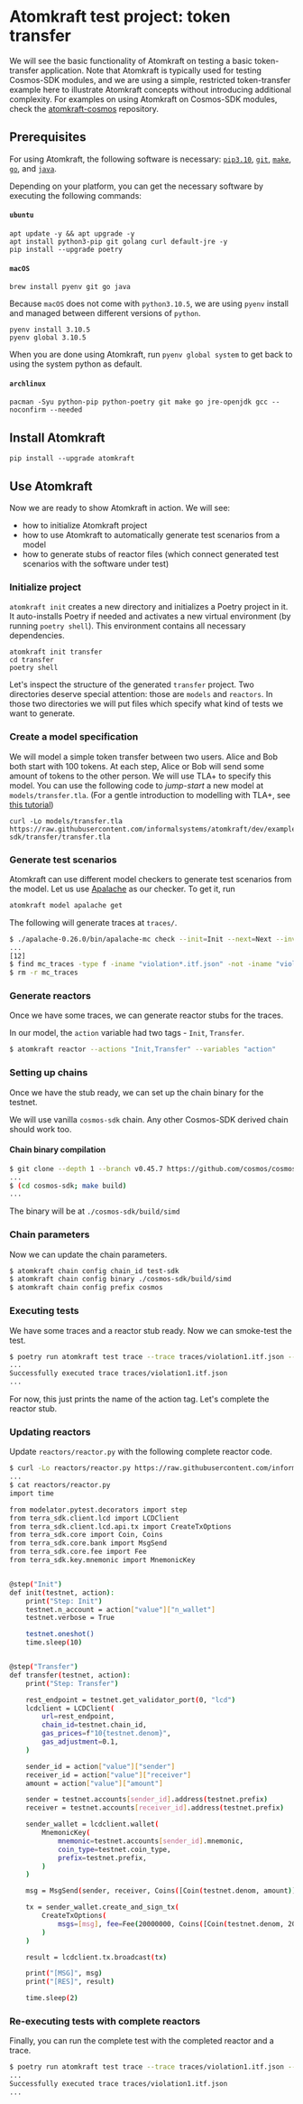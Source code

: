 # Atomkraft test project: token transfer

We will see the basic functionality of Atomkraft on testing a basic token-transfer application.
Note that Atomkraft is typically used for testing Cosmos-SDK modules,
and we are using a simple, restricted token-transfer example here to illustrate Atomkraft concepts
without introducing additional complexity.
For examples on using Atomkraft on Cosmos-SDK modules, check the [atomkraft-cosmos](https://github.com/informalsystems/atomkraft-cosmos) repository.

## Prerequisites

For using Atomkraft, the following software is necessary:
[`pip3.10`](https://pip.pypa.io/en/stable/installation),
[`git`](https://github.com/git-guides/install-git),
[`make`](https://www.gnu.org/software/make),
[`go`](https://go.dev/doc/install),
and
[`java`](https://www.java.com/download).

Depending on your platform, you can get the necessary software by executing the following commands:

#### `ubuntu`

```
apt update -y && apt upgrade -y
apt install python3-pip git golang curl default-jre -y
pip install --upgrade poetry
```

#### `macOS`

```
brew install pyenv git go java
```

Because `macOS` does not come with `python3.10.5`, we are using `pyenv` install and managed between different versions of `python`.

```
pyenv install 3.10.5
pyenv global 3.10.5
```

When you are done using Atomkraft, run `pyenv global system` to get back to using the system python as default.

#### `archlinux`

```
pacman -Syu python-pip python-poetry git make go jre-openjdk gcc --noconfirm --needed
```

## Install Atomkraft

<!--
```sh
$ pip install --upgrade atomkraft
...
```
-->

```
pip install --upgrade atomkraft
```

## Use Atomkraft

Now we are ready to show Atomkraft in action.
We will see:

- how to initialize Atomkraft project
- how to use Atomkraft to automatically generate test scenarios from a model
- how to generate stubs of reactor files (which connect generated test scenarios with the software under test)

### Initialize project

`atomkraft init` creates a new directory and initializes a Poetry project in it.
It auto-installs Poetry if needed and activates a new virtual environment (by running `poetry shell`).
This environment contains all necessary dependencies.

<!--
```sh
$ atomkraft init transfer
...
$ cd transfer
```
 -->

```
atomkraft init transfer
cd transfer
poetry shell
```

Let's inspect the structure of the generated `transfer` project.
Two directories deserve special attention: those are `models` and `reactors`.
In those two directories we will put files which specify what kind of tests we want to generate.

### Create a model specification

We will model a simple token transfer between two users.
Alice and Bob both start with 100 tokens.
At each step, Alice or Bob will send some amount of tokens to the other person.
We will use TLA+ to specify this model.
You can use the following code to _jump-start_ a new model at `models/transfer.tla`.
(For a gentle introduction to modelling with TLA+, see [this tutorial](https://mbt.informal.systems/docs/tla_basics_tutorials/))

<!-- $MDX dir=transfer
```sh
$ curl -Lo models/transfer.tla https://raw.githubusercontent.com/informalsystems/atomkraft/dev/examples/cosmos-sdk/transfer/transfer.tla
...
$ cat models/transfer.tla
---- MODULE transfer ----
EXTENDS Apalache, Integers, FiniteSets

VARIABLES
    \* @type: Int -> Int;
    balances,
    \* @type: [tag: Str, value: [n_wallet: Int, sender: Int, receiver: Int, amount: Int]];
    action,
    \* @type: Int;
    step

WALLETS == 0..1

Init ==
    /\ balances = [wallet \in WALLETS |-> 100]
    /\ action = [tag |-> "Init", value |-> [n_wallet |-> Cardinality(WALLETS)]]
    /\ step = 0

Next ==
    \E sender \in WALLETS:
    \E receiver \in WALLETS:
    \E amount \in 0..balances[sender]:
        /\ sender /= receiver
        /\ balances' = [
            balances EXCEPT
            ![sender] = @ - amount,
            ![receiver] = @ + amount
            ]
        /\ action' = [tag |-> "Transfer", value |-> [sender |-> sender, receiver |-> receiver, amount |-> amount]]
    /\ step' = step + 1

View ==
    IF action.tag = "Transfer"
    THEN action.value
    ELSE [sender |-> -1, receiver |-> -1, amount |-> 0]

Inv == step < 10

====
```
-->

```
curl -Lo models/transfer.tla https://raw.githubusercontent.com/informalsystems/atomkraft/dev/examples/cosmos-sdk/transfer/transfer.tla
```

### Generate test scenarios

Atomkraft can use different model checkers to generate test scenarios from the model.
Let us use [Apalache](https://apalache.informal.systems/) as our checker.
To get it, run

<!-- $MDX dir=transfer
```sh
$ atomkraft model apalache get
...
```
-->

```sh
atomkraft model apalache get
```

The following will generate traces at `traces/`.

<!-- $MDX dir=transfer -->
```sh
$ ./apalache-0.26.0/bin/apalache-mc check --init=Init --next=Next --inv=Inv --view=View --max-error=10 --run-dir=mc_traces models/transfer.tla
...
[12]
$ find mc_traces -type f -iname "violation*.itf.json" -not -iname "violation.itf.json" -exec cp {} traces \;
$ rm -r mc_traces
```

### Generate reactors

Once we have some traces, we can generate reactor stubs for the traces.

In our model, the `action` variable had two tags - `Init`, `Transfer`.

<!-- $MDX dir=transfer -->
```sh
$ atomkraft reactor --actions "Init,Transfer" --variables "action"
```

### Setting up chains

Once we have the stub ready, we can set up the chain binary for the testnet.

We will use vanilla `cosmos-sdk` chain. Any other Cosmos-SDK derived chain should work too.

#### Chain binary compilation

<!-- $MDX dir=transfer -->
```sh
$ git clone --depth 1 --branch v0.45.7 https://github.com/cosmos/cosmos-sdk
...
$ (cd cosmos-sdk; make build)
...
```

The binary will be at `./cosmos-sdk/build/simd`

### Chain parameters

Now we can update the chain parameters.

<!-- $MDX dir=transfer -->
```sh
$ atomkraft chain config chain_id test-sdk
$ atomkraft chain config binary ./cosmos-sdk/build/simd
$ atomkraft chain config prefix cosmos
```

### Executing tests

We have some traces and a reactor stub ready. Now we can smoke-test the test.

<!-- $MDX dir=transfer -->
```sh
$ poetry run atomkraft test trace --trace traces/violation1.itf.json --reactor reactors/reactor.py --keypath action.tag
...
Successfully executed trace traces/violation1.itf.json
...
```

For now, this just prints the name of the action tag. Let's complete the reactor stub.

### Updating reactors

Update `reactors/reactor.py` with the following complete reactor code.

<!-- $MDX dir=transfer -->
```sh
$ curl -Lo reactors/reactor.py https://raw.githubusercontent.com/informalsystems/atomkraft/dev/examples/cosmos-sdk/transfer/reactor.py
...
$ cat reactors/reactor.py
import time

from modelator.pytest.decorators import step
from terra_sdk.client.lcd import LCDClient
from terra_sdk.client.lcd.api.tx import CreateTxOptions
from terra_sdk.core import Coin, Coins
from terra_sdk.core.bank import MsgSend
from terra_sdk.core.fee import Fee
from terra_sdk.key.mnemonic import MnemonicKey


@step("Init")
def init(testnet, action):
    print("Step: Init")
    testnet.n_account = action["value"]["n_wallet"]
    testnet.verbose = True

    testnet.oneshot()
    time.sleep(10)


@step("Transfer")
def transfer(testnet, action):
    print("Step: Transfer")

    rest_endpoint = testnet.get_validator_port(0, "lcd")
    lcdclient = LCDClient(
        url=rest_endpoint,
        chain_id=testnet.chain_id,
        gas_prices=f"10{testnet.denom}",
        gas_adjustment=0.1,
    )

    sender_id = action["value"]["sender"]
    receiver_id = action["value"]["receiver"]
    amount = action["value"]["amount"]

    sender = testnet.accounts[sender_id].address(testnet.prefix)
    receiver = testnet.accounts[receiver_id].address(testnet.prefix)

    sender_wallet = lcdclient.wallet(
        MnemonicKey(
            mnemonic=testnet.accounts[sender_id].mnemonic,
            coin_type=testnet.coin_type,
            prefix=testnet.prefix,
        )
    )

    msg = MsgSend(sender, receiver, Coins([Coin(testnet.denom, amount)]))

    tx = sender_wallet.create_and_sign_tx(
        CreateTxOptions(
            msgs=[msg], fee=Fee(20000000, Coins([Coin(testnet.denom, 2000000)]))
        )
    )

    result = lcdclient.tx.broadcast(tx)

    print("[MSG]", msg)
    print("[RES]", result)

    time.sleep(2)
```

### Re-executing tests with complete reactors

Finally, you can run the complete test with the completed reactor and a trace.

<!-- $MDX dir=transfer -->
```sh
$ poetry run atomkraft test trace --trace traces/violation1.itf.json --reactor reactors/reactor.py --keypath action.tag
...
Successfully executed trace traces/violation1.itf.json
...
```
